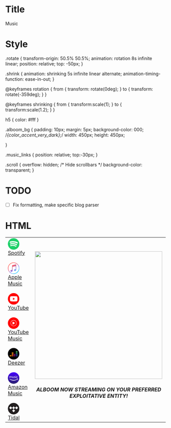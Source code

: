 
# Title
Music

# Style
.rotate {
transform-origin: 50.5% 50.5%;
animation: rotation 8s infinite linear;
position: relative;
top: -50px;
}

.shrink {
animation: shrinking 5s infinite linear alternate;
animation-timing-function: ease-in-out;
}

@keyframes rotation {
from {
transform: rotate(0deg);
}
to {
transform: rotate(-359deg);
}
}

@keyframes shrinking {
from {
transform:scale(1);
}
to {
transform:scale(1.2);
}
}

h5 { color: #fff }

.alboom_bg {
padding: 10px;
margin: 5px;
background-color: 000; /*{color_accent_very_dark};*/
width: 450px;
height: 450px;

}

.music_links {
position: relative;
top:-30px;
}

.scroll {
  overflow: hidden; /* Hide scrollbars */
  background-color: transparent;
}

# TODO
- [ ] Fix formatting, make specific blog parser

# HTML
<table class="container">
<tr class="table-row">
<td class="table-cell">
	
	
<div class="music_links">
   <a href="https://open.spotify.com/album/61iNqab7vq1ZEKf9eAYiKU" target="_blank" rel="noopener noreferrer" aria-label="Listen to Monk's Evil Lair by Monk's Evil Lair on Spotify" data-test-id="link" class="css-1spf6ft">
      <div class="css-u4eldh">
         <svg width="36" height="36" viewBox="0 0 45 45">
            <path style="fill:#1dd069" d="M45.71,23.22a22.5,22.5,0,1,0-6.59,15.91,22.5,22.5,0,0,0,6.59-15.91Z" transform="translate(-0.71 -0.73)"></path>
            <path style="fill:#fff" d="M38.46,16.7a25.43,25.43,0,0,0-2.34-1.21q-1.18-.53-2.44-1A37.88,37.88,0,0,0,27.5,13a46.8,46.8,0,0,0-6.33-.59q-1.3,0-2.6,0t-2.6.16c-.83.08-1.64.17-2.43.29s-1.61.27-2.41.46l-1,.24c-.32.09-.66.18-1,.28A2.44,2.44,0,0,0,8,14.74a2.53,2.53,0,0,0,1.37,3.86,2.46,2.46,0,0,0,.72.1,2.84,2.84,0,0,0,.71-.1l.23-.06c.56-.15,1.11-.3,1.67-.42.86-.19,1.73-.33,2.6-.43s1.77-.18,2.65-.22,1.55-.06,2.32-.05,1.54,0,2.32.08,1.49.11,2.23.2,1.46.19,2.19.32c1.06.19,2.1.41,3.12.69a27.65,27.65,0,0,1,3,1q.75.3,1.46.65c.47.23.94.48,1.42.75a2.58,2.58,0,0,0,1.27.34,2.51,2.51,0,0,0,2.19-1.27,2.57,2.57,0,0,0,.33-1.26v-.06s0-.07,0-.13a3,3,0,0,0-.05-.36,2.45,2.45,0,0,0-.45-1,2.73,2.73,0,0,0-.8-.69Z" transform="translate(-0.71 -0.73)"></path>
            <path style="fill:#fff" d="M29.87,21.55a33.53,33.53,0,0,0-5.77-1.3A34.39,34.39,0,0,0,18.19,20c-.94,0-1.86.11-2.77.22s-1.82.27-2.74.47l-1.11.27-1.08.31A2.08,2.08,0,0,0,9.43,22,2.22,2.22,0,0,0,9,23.23a2.15,2.15,0,0,0,.35,1.25,2.18,2.18,0,0,0,1,.83,2.15,2.15,0,0,0,.78.16,2.51,2.51,0,0,0,.75-.11,24.79,24.79,0,0,1,3.61-.78,28.69,28.69,0,0,1,3.87-.27c1,0,2,0,2.91.14s1.87.22,2.81.4a28.37,28.37,0,0,1,3.54.9A23.34,23.34,0,0,1,32,27.12c.35.18.69.37,1,.57l.38.21a2.25,2.25,0,0,0,1.64.24,2.15,2.15,0,0,0,1.33-1,2.23,2.23,0,0,0,.25-1.67,2.14,2.14,0,0,0-1-1.33h0L35.38,24a25.6,25.6,0,0,0-2.69-1.39,27.9,27.9,0,0,0-2.82-1.07Z" transform="translate(-0.71 -0.73)"></path>
            <path style="fill:#fff" d="M24.13,27.42a30.78,30.78,0,0,0-4.36-.34h0l-.91,0c-.69,0-1.39.07-2,.12-.88.07-1.76.19-2.64.33s-1.75.31-2.61.51l-.22.06h0l-.25.08a1.79,1.79,0,0,0-.92.82A1.88,1.88,0,0,0,10,30.27a1.79,1.79,0,0,0,1.78,1.47l.4,0,.35-.07q1.55-.34,3.12-.56c1-.14,2.09-.23,3.15-.28q1.22,0,2.44,0t2.42.25a21.3,21.3,0,0,1,3.8.93A19.6,19.6,0,0,1,31,33.66h0l.06,0,.36.2a1.84,1.84,0,0,0,1.85-3.14,3.57,3.57,0,0,0-.36-.24l0,0h0a22.77,22.77,0,0,0-2.16-1.14,23.32,23.32,0,0,0-2.27-.9,25.39,25.39,0,0,0-4.26-1Z" transform="translate(-0.71 -0.73)"></path>
         </svg>
         <div class="css-2b3un8">Spotify</div>
      </div>
   </a>
   </br><a href="https://geo.music.apple.com/mx/album/_/1551482411?mt=1&amp;app=music&amp;ls=1&amp;at=1000lHKX" target="_blank" rel="noopener noreferrer" aria-label="Listen to Monk's Evil Lair by Monk's Evil Lair on Apple Music" data-test-id="link" class="css-1spf6ft">
      <div class="css-u4eldh">
         <svg width="36" height="36" viewBox="0 0 40 40">
            <path d="M20 40C31.0457 40 40 31.0457 40 20C40 8.9543 31.0457 4.47165e-06 20 4.47165e-06C8.95431 4.47165e-06 -8.53819e-06 8.9543 -8.53819e-06 20C-8.53819e-06 31.0457 8.95431 40 20 40Z" fill="url(#paint0_linear_apple-music-icon-circle-apple-music-circle-icon)"></path>
            <g opacity="0.192" filter="url(#filter0_f-apple-music-circle-icon)">
               <path d="M61.9713 2.26772e-07C45.5355 0.000108324 29.7729 6.52924 18.1511 18.1511C6.52924 29.7729 0.000108324 45.5355 2.26772e-07 61.9713C0.000107682 78.407 6.52924 94.1696 18.1511 105.791C29.7729 117.413 45.5355 123.942 61.9713 123.943C78.407 123.942 94.1696 117.413 105.791 105.791C117.413 94.1696 123.942 78.407 123.943 61.9713C123.942 45.5355 117.413 29.7729 105.791 18.1511C94.1696 6.52924 78.407 0.000107682 61.9713 2.26772e-07V2.26772e-07ZM93.0307 12.2988C94.4959 12.2975 95.572 13.1197 95.9905 14.5618C96.1364 15.0642 96.1721 24.2661 96.1346 51.2079L96.0851 87.1831L95.7071 88.5248C94.4242 93.0876 91.2913 96.3176 86.8536 97.65C83.7175 98.5916 79.1347 98.9411 76.8839 98.4106C74.8804 97.9384 73.4284 97.1012 71.8394 95.5028C69.5281 93.1778 68.5033 90.8026 68.498 87.763C68.4956 86.0628 68.7969 84.7828 69.6024 83.0752C70.7413 80.6608 72.2152 79.2073 74.8689 77.8807C76.9938 76.8185 78.8933 76.2679 84.4429 75.1087C88.0903 74.3468 88.9785 74.02 89.6894 73.1752C90.6669 72.0135 90.6454 72.445 90.5953 54.0366C90.5519 38.0433 90.5342 37.1645 90.2433 36.7205C89.8119 36.0622 88.9128 35.7224 87.9626 35.8583C86.9533 36.0025 51.0662 43.2637 50.1709 43.5047C49.176 43.7726 48.4558 44.5638 48.2244 45.6425C48.088 46.279 48.034 53.3359 48.0331 70.7126C48.0319 97.4009 48.0536 96.7956 46.9866 99.6319C46.6821 100.441 46.1363 101.556 45.7736 102.11C44.857 103.509 43.0949 105.211 41.7248 106.022C38.4476 107.961 32.0395 108.958 28.6169 108.061C24.9907 107.111 22.297 104.643 21.0827 101.159C20.5008 99.4899 20.3639 96.7434 20.7721 94.9087C21.1993 92.9886 22.1877 91.1594 23.5217 89.8193C25.8713 87.4589 28.6485 86.3616 36.1264 84.8386C37.7406 84.5098 39.4056 84.1276 39.8268 83.9894C40.7154 83.6977 41.6791 82.7819 42.1134 81.8161C42.3989 81.1813 42.4203 79.6312 42.4996 52.9689L42.5835 24.7925L42.9756 23.9965C43.4386 23.0563 44.4146 22.171 45.3992 21.7984C46.0355 21.5577 83.3052 13.9608 89.628 12.7831C91.0577 12.5167 92.5889 12.2992 93.0307 12.2988H93.0307Z" transform="translate(3.75378 3.72998) scale(0.264583)" fill="black"></path>
            </g>
            <path d="M69.2409 0C50.8771 0 33.2654 7.29501 20.2802 20.2802C7.29501 33.2654 0 50.8771 0 69.2409C0 87.6048 7.29501 105.216 20.2802 118.202C33.2654 131.187 50.8771 138.482 69.2409 138.482C78.3338 138.482 87.3376 136.691 95.7383 133.211C104.139 129.732 111.772 124.631 118.202 118.202C124.631 111.772 129.732 104.139 133.211 95.7383C136.691 87.3376 138.482 78.3338 138.482 69.2409C138.482 60.1481 136.691 51.1443 133.211 42.7436C129.732 34.3429 124.631 26.7098 118.202 20.2802C111.772 13.8506 104.139 8.75034 95.7383 5.27065C87.3376 1.79097 78.3338 0 69.2409 0V0ZM100.3 19.5685C101.766 19.5672 102.842 20.3894 103.26 21.8315C103.406 22.3339 103.442 31.5358 103.404 58.4776L103.355 94.4528L102.977 95.7945C101.694 100.357 98.5609 103.587 94.1232 104.92C90.9872 105.861 86.4043 106.211 84.1535 105.68C82.1501 105.208 80.698 104.371 79.1091 102.772C76.7978 100.447 75.773 98.0723 75.7677 95.0327C75.7654 93.3325 76.0666 92.0525 76.872 90.3449C78.0109 87.9305 79.4849 86.4769 82.1386 85.1504C84.2635 84.0882 86.163 83.5375 91.7126 82.3783C95.36 81.6165 96.2482 81.2897 96.9591 80.4449C97.9366 79.2832 97.9151 79.7147 97.865 61.3063C97.8215 45.313 97.8039 44.4342 97.513 43.9902C97.0816 43.3319 96.1825 42.9921 95.2323 43.128C94.2229 43.2722 58.3358 50.5333 57.4406 50.7744C56.4456 51.0423 55.7254 51.8335 55.4941 52.9122C55.3576 53.5487 55.3037 60.6056 55.3028 77.9823C55.3016 104.671 55.3233 104.065 54.2563 106.902C53.9518 107.711 53.406 108.826 53.0433 109.38C52.1266 110.778 50.3646 112.481 48.9945 113.291C45.7172 115.23 39.3092 116.228 35.8866 115.331C32.2603 114.381 29.5667 111.912 28.3524 108.429C27.7705 106.76 27.6336 104.013 28.0417 102.178C28.4689 100.258 29.4574 98.4291 30.7913 97.089C33.1409 94.7285 35.9181 93.6313 43.3961 92.1083C45.0103 91.7795 46.6753 91.3973 47.0965 91.2591C47.985 90.9674 48.9488 90.0516 49.3831 89.0858C49.6685 88.451 49.6899 86.9009 49.7693 60.2386L49.8531 32.0622L50.2453 31.2661C50.7083 30.326 51.6843 29.4407 52.6689 29.0681C53.3051 28.8274 90.5748 21.2305 96.8976 20.0528C98.3274 19.7864 99.8585 19.5689 100.3 19.5685Z" transform="translate(1.67999 1.68018) scale(0.264583)" fill="white"></path>
            <defs>
               <filter id="filter0_f-apple-music-circle-icon" x="1.70421" y="1.68041" width="36.8923" height="36.8923" filterUnits="userSpaceOnUse" color-interpolation-filters="sRGB">
                  <feFlood flood-opacity="0" result="BackgroundImageFix"></feFlood>
                  <feBlend mode="normal" in="SourceGraphic" in2="BackgroundImageFix" result="shape"></feBlend>
                  <feGaussianBlur stdDeviation="1.02479" result="effect1_foregroundBlur"></feGaussianBlur>
               </filter>
               <linearGradient id="paint0_linear_apple-music-icon-circle-apple-music-circle-icon" x2="1" gradientUnits="userSpaceOnUse" gradientTransform="translate(24.8821 -7.03194) scale(37.2822) rotate(52.3873)">
                  <stop stop-color="#FF5E50"></stop>
                  <stop offset="0.249038" stop-color="#FE5C6C"></stop>
                  <stop offset="0.376518" stop-color="#E3658A"></stop>
                  <stop offset="0.496954" stop-color="#B87EB0"></stop>
                  <stop offset="0.626674" stop-color="#916CFF"></stop>
                  <stop offset="0.762798" stop-color="#70BCFB" stop-opacity="0.919192"></stop>
                  <stop offset="1" stop-color="#21C7FE"></stop>
               </linearGradient>
            </defs>
         </svg>
         <div class="css-2b3un8">Apple Music</div>
      </div>
   </a>
   </br><a href="https://www.youtube.com/playlist?list=OLAK5uy_ktuVyUkuKQ35FYBVzZ4iXZALGUHZdCKjE" target="_blank" rel="noopener noreferrer" aria-label="Listen to Monk's Evil Lair by Monk's Evil Lair on YouTube" data-test-id="link" class="css-1spf6ft">
      <div class="css-u4eldh">
         <svg width="36" height="36" viewBox="0 0 45 45">
            <defs>
               <style>.youtube-icon-circle-1{fill:red;}.youtube-icon-circle-2{fill:#fff;}</style>
            </defs>
            <circle class="youtube-icon-circle-1" cx="22.5" cy="22.5" r="22.5"></circle>
            <path id="lozenge-path-YouTubeCircleIcon-youtube-circle-icon" class="youtube-icon-circle-2" d="M37.12,16a3.71,3.71,0,0,0-2.61-2.61C32.2,12.73,23,12.73,23,12.73s-9.24,0-11.55.62A3.71,3.71,0,0,0,8.79,16a38.56,38.56,0,0,0-.62,7.11,38.56,38.56,0,0,0,.62,7.11,3.71,3.71,0,0,0,2.61,2.61c2.31.62,11.55.62,11.55.62s9.24,0,11.55-.62a3.71,3.71,0,0,0,2.61-2.61,38.56,38.56,0,0,0,.62-7.11A38.56,38.56,0,0,0,37.12,16Z" transform="translate(0 -0.58)"></path>
            <polygon id="play-polygon-YouTubeCircleIcon-youtube-circle-icon" class="youtube-icon-circle-1" points="20 26.93 27.68 22.5 20 18.07 20 26.93"></polygon>
         </svg>
         <div class="css-2b3un8">YouTube</div>
      </div>
   </a>
   </br><a href="https://music.youtube.com/playlist?list=OLAK5uy_ktuVyUkuKQ35FYBVzZ4iXZALGUHZdCKjE" target="_blank" rel="noopener noreferrer" aria-label="Listen to Monk's Evil Lair by Monk's Evil Lair on YouTube Music" data-test-id="link" class="css-1spf6ft">
      <div class="css-u4eldh">
         <svg width="36" height="36" viewBox="0 0 40 40">
            <rect width="40" height="40" fill="black" fill-opacity="0"></rect>
            <rect width="40" height="40" fill="black" fill-opacity="0"></rect>
            <path d="M20 40C31.0457 40 40 31.0457 40 20C40 8.9543 31.0457 0 20 0C8.9543 0 0 8.9543 0 20C0 31.0457 8.9543 40 20 40Z" fill="#FF0000"></path>
            <rect width="20.9091" height="20.9091" fill="black" fill-opacity="0" transform="translate(9.54541 9.54541)"></rect>
            <path d="M20 10.4636C25.259 10.4636 29.5363 14.7409 29.5363 20C29.5363 25.259 25.259 29.5363 20 29.5363C14.7409 29.5363 10.4636 25.259 10.4636 20C10.4636 14.7409 14.7409 10.4636 20 10.4636ZM20 9.54541C14.225 9.54541 9.54541 14.225 9.54541 20C9.54541 25.775 14.225 30.4545 20 30.4545C25.775 30.4545 30.4545 25.775 30.4545 20C30.4545 14.225 25.775 9.54541 20 9.54541Z" fill="white"></path>
            <path d="M16.3636 25.2275L25.2273 19.7729L16.3636 14.7729V25.2275Z" fill="white"></path>
         </svg>
         <div class="css-2b3un8">YouTube Music</div>
      </div>
   </a>
   </br><a href="https://www.deezer.com/album/204041532" target="_blank" rel="noopener noreferrer" aria-label="Listen to Monk's Evil Lair by Monk's Evil Lair on Deezer" data-test-id="link" class="css-1spf6ft">
      <div class="css-u4eldh">
         <svg width="36" height="36" viewBox="0 0 80 80">
            <circle cx="40" cy="40" r="40" fill="#000000"></circle>
            <path d="M67.3882 22H55.6279V28.8807H67.3882V22Z" fill="#40AB5D"></path>
            <path d="M67.3882 31.54H55.6279V38.4207H67.3882V31.54Z" fill="url(#paint0_linear-deezer-circle-icon)"></path>
            <path d="M67.3882 41.0791H55.6279V47.9598H67.3882V41.0791Z" fill="url(#paint1_linear-deezer-circle-icon)"></path>
            <path d="M24.7602 50.6191H13V57.4998H24.7602V50.6191Z" fill="url(#paint2_linear-deezer-circle-icon)"></path>
            <path d="M38.9604 50.6191H27.2002V57.4998H38.9604V50.6191Z" fill="url(#paint3_linear-deezer-circle-icon)"></path>
            <path d="M53.188 50.6191H41.4277V57.4998H53.188V50.6191Z" fill="url(#paint4_linear-deezer-circle-icon)"></path>
            <path d="M67.3882 50.6191H55.6279V57.4998H67.3882V50.6191Z" fill="url(#paint5_linear-deezer-circle-icon)"></path>
            <path d="M53.188 41.0791H41.4277V47.9598H53.188V41.0791Z" fill="url(#paint6_linear-deezer-circle-icon)"></path>
            <path d="M38.9604 41.0791H27.2002V47.9598H38.9604V41.0791Z" fill="url(#paint7_linear-deezer-circle-icon)"></path>
            <path d="M38.9604 31.54H27.2002V38.4207H38.9604V31.54Z" fill="url(#paint8_linear-deezer-circle-icon)"></path>
            <defs>
               <linearGradient id="paint0_linear-deezer-circle-icon" x1="61.5656" y1="38.4802" x2="61.4551" y2="31.439" gradientUnits="userSpaceOnUse">
                  <stop stop-color="#358C7B"></stop>
                  <stop offset="0.5256" stop-color="#33A65E"></stop>
               </linearGradient>
               <linearGradient id="paint1_linear-deezer-circle-icon" x1="55.455" y1="47.6065" x2="67.5664" y2="41.4354" gradientUnits="userSpaceOnUse">
                  <stop stop-color="#222B90"></stop>
                  <stop offset="1" stop-color="#367B99"></stop>
               </linearGradient>
               <linearGradient id="paint2_linear-deezer-circle-icon" x1="13.0022" y1="54.0622" x2="24.7525" y2="54.0622" gradientUnits="userSpaceOnUse">
                  <stop stop-color="#FF9900"></stop>
                  <stop offset="1" stop-color="#FF8000"></stop>
               </linearGradient>
               <linearGradient id="paint3_linear-deezer-circle-icon" x1="27.2133" y1="54.0622" x2="38.9637" y2="54.0622" gradientUnits="userSpaceOnUse">
                  <stop stop-color="#FF8000"></stop>
                  <stop offset="1" stop-color="#CC1953"></stop>
               </linearGradient>
               <linearGradient id="paint4_linear-deezer-circle-icon" x1="41.4244" y1="54.0622" x2="53.1748" y2="54.0622" gradientUnits="userSpaceOnUse">
                  <stop stop-color="#CC1953"></stop>
                  <stop offset="1" stop-color="#241284"></stop>
               </linearGradient>
               <linearGradient id="paint5_linear-deezer-circle-icon" x1="55.6216" y1="54.0622" x2="67.372" y2="54.0622" gradientUnits="userSpaceOnUse">
                  <stop stop-color="#222B90"></stop>
                  <stop offset="1" stop-color="#3559A6"></stop>
               </linearGradient>
               <linearGradient id="paint6_linear-deezer-circle-icon" x1="40.9606" y1="46.3746" x2="53.6386" y2="42.6673" gradientUnits="userSpaceOnUse">
                  <stop stop-color="#CC1953"></stop>
                  <stop offset="1" stop-color="#241284"></stop>
               </linearGradient>
               <linearGradient id="paint7_linear-deezer-circle-icon" x1="26.7951" y1="42.2303" x2="39.3819" y2="46.8116" gradientUnits="userSpaceOnUse">
                  <stop offset="0.00266984" stop-color="#FFCC00"></stop>
                  <stop offset="0.9999" stop-color="#CE1938"></stop>
               </linearGradient>
               <linearGradient id="paint8_linear-deezer-circle-icon" x1="28.2009" y1="30.4707" x2="37.976" y2="39.4908" gradientUnits="userSpaceOnUse">
                  <stop offset="0.00266984" stop-color="#FFD100"></stop>
                  <stop offset="1" stop-color="#FD5A22"></stop>
               </linearGradient>
            </defs>
         </svg>
         <div class="css-2b3un8">Deezer</div>
      </div>
   </a>
   </br><a href="https://music.amazon.com/albums/B08VGVDP4L?do=play" target="_blank" rel="noopener noreferrer" aria-label="Listen to Monk's Evil Lair by Monk's Evil Lair on Amazon Music" data-test-id="link" class="css-1spf6ft">
      <div class="css-u4eldh">
         <svg width="36" height="36" viewBox="0 0 80 80">
            <path d="M80 40.0593C80.014 30.8026 76.8168 21.8275 70.9535 14.6642C65.0902 7.50095 56.9238 2.59302 47.8465 0.777183C38.7693 -1.03866 29.3432 0.350008 21.1753 4.70643C13.0074 9.06285 6.60339 16.1173 3.05511 24.6671C-0.493172 33.2169 -0.966062 42.7327 1.71706 51.5921C4.40019 60.4515 10.0732 68.1061 17.7689 73.2508C25.4647 78.3955 34.7066 80.7119 43.9192 79.8049C53.1318 78.8979 61.7446 74.8238 68.2892 68.2771C75.7728 60.7911 79.9839 50.6442 80 40.0593Z" fill="url(#paint0_linear-amazon-circle-icon)"></path>
            <path fill-rule="evenodd" clip-rule="evenodd" d="M55.4853 23.0322C55.4269 23.0473 55.3791 23.0831 55.3791 23.1117C55.3791 23.1402 55.3296 23.1794 55.2691 23.1984C54.8033 23.3457 54.3703 24.4278 54.6422 24.7648C54.6727 24.8025 54.7165 24.9217 54.7397 25.0297C54.7628 25.1377 54.8033 25.2261 54.8294 25.2261C54.8555 25.2261 54.9828 25.3099 55.1122 25.4123C55.5604 25.7668 57.0783 25.5629 57.0783 25.1481C57.0783 25.1218 57.1358 25.0229 57.206 24.9283C57.3961 24.6722 57.3596 23.7053 57.1542 23.5623C57.0791 23.5099 57.0167 23.4346 57.0155 23.3949C57.0084 23.1593 55.9559 22.9097 55.4853 23.0322ZM16.57 27.5836C16.4364 27.6091 16.1497 27.6629 15.9327 27.7031C15.5427 27.7751 14.582 28.0688 14.3723 28.1798C14.3127 28.2113 14.0868 28.3249 13.8703 28.432C13.654 28.5391 13.4082 28.6766 13.3241 28.7373C12.8003 29.1163 12.6836 29.079 12.6165 28.5112C12.5602 28.034 12.498 28.0053 11.5186 28.0053H10.7119L10.5917 28.2017C10.474 28.3938 10.4714 28.5222 10.4711 34.0812L10.4709 39.7643L10.6412 39.9267C10.8994 40.1731 12.4678 40.1797 12.7321 39.9356L12.8984 39.7822V35.1666V30.5511L13.0688 30.4304C13.1626 30.3639 13.3537 30.2639 13.4936 30.2082C13.6335 30.1525 13.748 30.0848 13.748 30.0578C13.748 30.0309 13.8368 29.9896 13.9453 29.9664C14.0537 29.9431 14.2381 29.8765 14.3549 29.8185C14.4717 29.7605 14.7038 29.6937 14.8707 29.6703C15.0376 29.6469 15.2911 29.5891 15.4342 29.5416C16.4029 29.2205 17.9938 29.7664 17.9964 30.4209C17.9967 30.4713 18.0445 30.5943 18.1026 30.694C18.1998 30.8606 18.2109 31.2359 18.2388 35.3281C18.263 38.8661 18.2854 39.7971 18.3479 39.8595C18.5019 40.013 20.3002 39.9979 20.4842 39.8417L20.636 39.713L20.6522 35.1437L20.6686 30.5743L20.8203 30.4343C20.9039 30.3571 21.0603 30.2642 21.1682 30.2275C21.2761 30.191 21.4293 30.1111 21.5089 30.0499C21.5886 29.9887 21.6981 29.9387 21.7526 29.9387C21.8069 29.9387 21.9491 29.8866 22.0682 29.823C22.1874 29.7594 22.4191 29.6881 22.5831 29.6646C22.7473 29.641 22.977 29.582 23.0938 29.5332C23.2277 29.4774 23.5416 29.441 23.9434 29.435C25.0646 29.4178 25.5592 29.7606 25.8905 30.7846L26.0371 31.2377L26.0674 35.5376C26.0841 37.9025 26.1205 39.8601 26.1481 39.8878C26.2803 40.0196 28.0992 39.9822 28.2239 39.845C28.3441 39.7128 28.386 31.3817 28.2726 30.1852C28.108 28.4489 25.9171 27.1368 24.0189 27.6378C23.8939 27.6709 23.6051 27.7271 23.3769 27.7629C23.1487 27.7987 22.9029 27.8645 22.8307 27.9093C22.7585 27.954 22.6103 28.0068 22.5015 28.0268C22.2539 28.0721 21.2128 28.5746 20.8484 28.8246C20.3186 29.1882 20.3146 29.1889 20.0833 28.9658C19.9701 28.8565 19.8774 28.7426 19.8774 28.7125C19.8774 28.6307 19.2581 28.0727 19.1188 28.029C19.052 28.0082 18.9554 27.9546 18.9041 27.9099C18.8195 27.8361 18.4361 27.7235 17.7837 27.5804C17.4951 27.5171 16.9087 27.5186 16.57 27.5836ZM47.7756 27.6688C47.6159 27.7147 47.3155 27.7718 47.1081 27.7955C46.9008 27.8192 46.6356 27.8875 46.5188 27.947C46.402 28.0065 46.1426 28.1322 45.9423 28.2263C45.568 28.4021 44.8278 29.0432 44.6697 29.3288C44.2628 30.0632 44.0819 30.8893 44.2056 31.4492C44.425 32.4428 44.778 33.039 45.4419 33.5364C45.617 33.6675 45.7963 33.8089 45.8405 33.8505C45.8845 33.8922 45.9559 33.9264 45.9992 33.9264C46.0423 33.9264 46.1474 33.9811 46.2327 34.0478C46.3178 34.1144 46.4786 34.1862 46.5898 34.207C46.7009 34.228 46.8329 34.2795 46.8829 34.3218C46.933 34.364 47.0944 34.4304 47.2416 34.4694C47.3888 34.5085 47.5663 34.5763 47.6361 34.6201C47.7058 34.6641 47.8585 34.7198 47.9753 34.7441C48.0921 34.7685 48.2828 34.8392 48.3992 34.9011C48.5156 34.9632 48.6603 35.0139 48.721 35.0139C48.7817 35.0139 48.9322 35.066 49.0557 35.1298C49.179 35.1935 49.3483 35.2769 49.4318 35.3151C50.3708 35.745 50.693 36.3378 50.4584 37.2041C50.3289 37.6829 49.8138 38.2765 49.528 38.2765C49.4565 38.2765 49.3306 38.3241 49.2481 38.3823C49.1161 38.4752 48.9369 38.488 47.7629 38.488C46.6625 38.488 46.3674 38.4694 46.0846 38.3823C45.896 38.3241 45.6713 38.2765 45.5855 38.2765C45.4994 38.2765 45.2479 38.2086 45.0262 38.1255C44.5826 37.9593 44.2396 37.9352 44.0762 38.0586C43.8022 38.2655 44.0354 39.6057 44.3453 39.6057C44.3839 39.6057 44.4587 39.642 44.5115 39.6861C45.1054 40.1847 48.4085 40.5725 49.298 40.248C49.4413 40.1957 49.7005 40.1343 49.8739 40.1113C50.0473 40.0885 50.2714 40.0198 50.3718 39.9587C50.4723 39.8977 50.5954 39.8473 50.6455 39.8465C50.7409 39.8452 51.2138 39.5545 51.3789 39.3961C51.4317 39.3452 51.4963 39.3037 51.5224 39.3037C51.6101 39.3037 52.0425 38.82 52.2401 38.5013C53.0391 37.211 52.9024 35.5968 51.9069 34.5676C51.61 34.2606 51.5164 34.1942 51.0855 33.9853C50.9436 33.9166 50.8276 33.8344 50.8276 33.8027C50.8276 33.7711 50.7771 33.7451 50.7153 33.7451C50.6534 33.7451 50.4745 33.6771 50.3175 33.5941C50.1606 33.511 49.9858 33.4421 49.9293 33.4411C49.8725 33.4402 49.6897 33.3723 49.5228 33.2906C49.3559 33.2089 49.1851 33.1418 49.1434 33.1415C49.1015 33.1412 48.9653 33.0866 48.8407 33.0201C48.7163 32.9536 48.5729 32.8991 48.5224 32.8988C48.4719 32.8986 48.3485 32.8444 48.2484 32.7784C48.1483 32.7124 48.0181 32.6582 47.9589 32.658C47.6579 32.6568 46.627 31.9401 46.546 31.6756C46.5232 31.6009 46.46 31.4894 46.4055 31.4277C46.0019 30.9711 46.4824 29.9399 47.2838 29.5422L47.6415 29.3647L48.9159 29.3658C49.9804 29.3667 50.2206 29.3832 50.3736 29.4659C50.4745 29.5203 50.7067 29.5927 50.8895 29.6264C51.0724 29.6602 51.304 29.7306 51.4041 29.7827C51.8899 30.0357 51.9882 29.9155 51.9676 29.0945C51.9521 28.4834 51.9374 28.4038 51.8289 28.3441C51.7621 28.3073 51.6933 28.2585 51.676 28.2357C51.6239 28.1672 51.3153 28.0657 51.1592 28.0657C51.079 28.0657 50.9101 28.0142 50.7839 27.9511C50.6364 27.8775 50.3576 27.823 50.0028 27.7987C49.6994 27.7778 49.358 27.734 49.2443 27.7013C48.8783 27.5961 48.0891 27.5788 47.7756 27.6688ZM64.3607 27.8165C64.0476 27.8419 63.7852 27.8973 63.6931 27.9576C63.6097 28.0121 63.4377 28.0757 63.3108 28.0988C63.1841 28.1218 63.0473 28.1736 63.0068 28.2139C62.9664 28.2541 62.8538 28.307 62.7567 28.3311C62.6595 28.3554 62.5128 28.428 62.4306 28.4924C62.3483 28.5568 62.2474 28.6095 62.2063 28.6095C62.1094 28.6095 60.9016 29.7685 60.9016 29.8617C60.9016 29.9007 60.8665 29.9544 60.8236 29.981C60.7524 30.0251 60.591 30.3333 60.241 31.0933C60.1703 31.2465 60.1126 31.429 60.1126 31.4989C60.1126 31.5688 60.0541 31.7697 59.9823 31.9454C59.7321 32.5592 59.7576 35.8198 60.0167 36.3129C60.0691 36.4126 60.112 36.557 60.1123 36.6339C60.1126 36.7623 60.3441 37.3373 60.4816 37.5515C60.5136 37.6014 60.5836 37.7373 60.6368 37.8536C60.7752 38.1557 61.4955 39.0016 61.6143 39.0016C61.6459 39.0016 61.751 39.0695 61.848 39.1526C61.9449 39.2355 62.0541 39.3035 62.0907 39.3037C62.1273 39.3037 62.2053 39.3565 62.2638 39.421C62.3225 39.4857 62.4478 39.5553 62.5422 39.576C62.6366 39.5967 62.7446 39.6505 62.7821 39.6955C62.8197 39.7406 62.9651 39.7967 63.1049 39.8199C63.2448 39.8432 63.4959 39.916 63.6628 39.982C63.997 40.1139 66.6935 40.1527 67.1523 40.0322C68.3569 39.7159 68.5481 39.54 68.5481 38.7492C68.5481 38.0229 68.3006 37.8717 67.5771 38.1557C67.4078 38.2222 67.1268 38.2771 66.9528 38.2777C66.7788 38.2783 66.4726 38.3021 66.2723 38.3303C65.7833 38.399 64.3836 38.2756 64.1786 38.1454C64.0952 38.0926 63.9526 38.0321 63.8615 38.0111C63.4254 37.9104 62.5615 37.0538 62.4538 36.615C62.4293 36.5153 62.3668 36.3869 62.3151 36.3297C62.2605 36.2694 62.2016 36.0407 62.1752 35.7859C62.15 35.5441 62.0989 35.2696 62.0617 35.1761C61.9634 34.9295 61.9781 33.5557 62.0849 32.9997C62.135 32.7391 62.176 32.4216 62.176 32.2939C62.176 32.0723 62.4439 31.3081 62.5815 31.1374C62.6173 31.0929 62.6636 31.001 62.6844 30.9334C62.7718 30.6485 63.5769 29.9498 63.9359 29.847C64.0193 29.8232 64.1286 29.7686 64.1786 29.7257C64.4542 29.4901 67.4977 29.4918 67.8594 29.7277C68.2691 29.9949 68.5481 29.7505 68.5481 29.1246C68.5481 28.4187 68.2827 28.0657 67.7523 28.0657C67.6584 28.0657 67.4484 28.0135 67.2858 27.9497C66.9479 27.8171 65.2878 27.7414 64.3607 27.8165ZM31.7013 27.9849C31.4628 28.0254 31.4723 27.8233 31.4664 32.9494C31.4611 37.4162 31.4746 37.9722 31.5923 38.1255C31.6178 38.1587 31.6694 38.3002 31.7069 38.44C31.7445 38.5797 31.8119 38.7304 31.8566 38.7751C31.9014 38.8197 31.9561 38.9132 31.9784 38.983C32.0123 39.0893 32.3646 39.4432 32.6939 39.7018C33.6716 40.4697 36.631 40.4681 37.7337 39.6992C37.8074 39.6477 37.9109 39.6057 37.9637 39.6057C38.0166 39.6057 38.1524 39.5378 38.2654 39.4547C38.3785 39.3716 38.5103 39.3037 38.5584 39.3037C38.6063 39.3037 38.6905 39.2561 38.7453 39.1979C38.8002 39.1398 38.9882 39.0171 39.1633 38.9254L39.4816 38.7585L39.5411 38.9143C39.5738 38.9997 39.6005 39.162 39.6005 39.2745C39.6005 39.5985 39.7149 39.7801 39.966 39.855C40.2742 39.9468 41.4943 39.9021 41.625 39.7941C41.7407 39.6985 41.7799 28.3071 41.6653 28.1262C41.5801 27.9917 39.6257 27.9579 39.4488 28.0878C39.3297 28.1751 39.3268 28.2647 39.2971 32.7793L39.2668 37.3817L38.6902 37.6698C37.8526 38.0882 37.5789 38.2034 37.3161 38.2477C37.1875 38.2694 36.971 38.3274 36.8352 38.3765C36.2286 38.5958 34.9302 38.4051 34.4478 38.0256C33.7714 37.4938 33.7558 37.3727 33.7165 32.3434C33.6904 29.0054 33.6672 28.1159 33.6049 28.0537C33.526 27.9751 32.0695 27.9225 31.7013 27.9849ZM55.0462 28.0861C54.8673 28.2189 54.8098 39.5947 54.987 39.7897C55.1095 39.9245 56.7269 39.9699 56.9609 39.8453C57.1303 39.755 57.1472 28.2583 56.978 28.1185C56.8251 27.9919 55.2098 27.9648 55.0462 28.0861ZM64.8158 44.5029C64.5488 44.5278 64.0846 44.5917 63.7842 44.6445C63.4838 44.6976 63.1329 44.7411 63.0043 44.7411C62.876 44.7412 62.6848 44.7806 62.5795 44.8287C62.4744 44.8767 62.2267 44.9447 62.029 44.9796C61.8313 45.0146 61.6069 45.0841 61.5304 45.1339C61.454 45.1839 61.3317 45.2247 61.2587 45.2247C61.044 45.2247 59.4669 45.9938 59.214 46.2219C58.3788 46.9749 58.7857 47.2817 60.1733 46.9451C61.4732 46.6299 65.7982 46.6514 66.4067 46.9761C66.5321 47.043 66.66 47.0977 66.6908 47.0977C66.7475 47.0977 67.0893 47.4525 67.0942 47.5164C67.0957 47.5353 67.1215 47.6732 67.1515 47.8227C67.229 48.2091 67.1104 49.5228 66.9648 49.8906C66.901 50.0517 66.8489 50.272 66.8489 50.38C66.8489 50.4881 66.7936 50.6842 66.726 50.8157C66.6584 50.9474 66.5861 51.1639 66.565 51.2968C66.544 51.4297 66.4765 51.6332 66.4148 51.749C66.3532 51.8649 66.3018 52.0144 66.3007 52.0813C66.2998 52.1483 66.2317 52.339 66.1496 52.5052C66.0675 52.6713 65.9998 52.8617 65.9994 52.9281C65.9989 52.9946 65.9442 53.1305 65.8779 53.2302C65.8116 53.3299 65.7569 53.4658 65.7566 53.5323C65.7563 53.5988 65.7016 53.7421 65.635 53.851C65.5682 53.9598 65.5137 54.0836 65.5137 54.1261C65.5137 54.1687 65.4438 54.3431 65.3584 54.5138C65.2472 54.736 65.2083 54.8982 65.2218 55.0846L65.2407 55.3449L65.5137 55.3625C65.7026 55.3748 65.8325 55.3468 65.9352 55.2719C66.1579 55.1094 67.045 54.2218 67.1832 54.0232C67.2497 53.9276 67.3594 53.7781 67.427 53.6909C67.4947 53.6036 67.62 53.4236 67.7056 53.2906C68.1154 52.6535 68.2052 52.5017 68.3478 52.2031C68.3954 52.1034 68.4602 51.9811 68.4916 51.9312C68.5232 51.8814 68.5786 51.7726 68.6147 51.6895C68.6508 51.6065 68.7461 51.4121 68.8266 51.2577C68.907 51.1033 68.9729 50.9332 68.9729 50.8799C68.9729 50.8264 69.0275 50.6813 69.0943 50.5573C69.161 50.4334 69.2156 50.2768 69.2156 50.2093C69.2156 50.1418 69.2661 49.9919 69.3279 49.8761C69.3898 49.7602 69.4596 49.5185 69.4831 49.3388C69.5065 49.1592 69.5655 48.9358 69.6139 48.8426C69.6623 48.7492 69.7301 48.3932 69.7644 48.0514C69.7987 47.7096 69.8589 47.3348 69.898 47.2185C70.1827 46.3751 69.8377 45.1379 69.2803 45.0024C69.1947 44.9815 69.0295 44.9143 68.9131 44.853C68.7967 44.7915 68.6056 44.7414 68.4883 44.7414C68.2683 44.7414 67.3603 44.5832 67.2733 44.5297C67.1867 44.4764 65.3171 44.4559 64.8158 44.5029ZM10.1402 45.7289C9.82251 46.1437 10.0009 46.4423 11.1306 47.3862C11.3186 47.5431 11.4859 47.6854 11.5026 47.7023C11.6581 47.8593 13.1773 49.0311 13.2252 49.0311C13.2387 49.0311 13.3413 49.1164 13.4534 49.2207C13.5654 49.325 13.7253 49.4536 13.8087 49.5064C13.8922 49.5593 14.1941 49.7662 14.4795 49.9662C14.765 50.1664 15.0411 50.3573 15.0931 50.3905C15.4154 50.5961 15.9731 50.9686 16.0276 51.0145C16.0631 51.0444 16.1928 51.1165 16.3158 51.1746C16.4389 51.2328 16.5396 51.3045 16.5396 51.334C16.5396 51.3634 16.5769 51.3874 16.6225 51.3874C16.668 51.3874 16.7822 51.4477 16.8763 51.5214C17.0643 51.6685 17.3062 51.8107 17.632 51.965C17.7488 52.0203 17.858 52.0866 17.8747 52.1125C17.8914 52.1383 18.0006 52.2026 18.1175 52.2555C18.2343 52.3084 18.3845 52.3854 18.4512 52.4266C18.9185 52.7151 19.0349 52.7771 19.11 52.7771C19.1567 52.7771 19.2277 52.8165 19.2679 52.8647C19.3081 52.9127 19.4404 52.9848 19.562 53.0248C19.6835 53.0647 19.8191 53.1334 19.8633 53.1773C19.9074 53.2213 20.0515 53.2862 20.1835 53.3216C20.3155 53.3569 20.4236 53.411 20.4236 53.4417C20.4236 53.4723 20.5296 53.5258 20.6592 53.5606C20.7889 53.5954 20.9273 53.6627 20.9669 53.7101C21.0065 53.7575 21.1257 53.8152 21.2319 53.838C21.338 53.861 21.4974 53.9306 21.586 53.993C21.6746 54.0552 21.7811 54.1063 21.8227 54.1063C21.896 54.1063 22.3444 54.3029 22.8023 54.5359C22.9258 54.5987 23.0634 54.6501 23.1082 54.6501C23.1529 54.6501 23.2934 54.7029 23.4206 54.7674C23.5477 54.8319 23.7284 54.9014 23.822 54.9219C23.9156 54.9425 24.0963 55.012 24.2235 55.0765C24.3506 55.141 24.5044 55.1938 24.5656 55.1938C24.6266 55.1938 24.7778 55.2449 24.9016 55.3073C25.0254 55.3696 25.2219 55.4412 25.3383 55.4663C25.4546 55.4912 25.6048 55.5464 25.672 55.5887C25.7393 55.631 25.9171 55.6853 26.0671 55.7094C26.2172 55.7335 26.4352 55.8041 26.5517 55.8663C26.6682 55.9284 26.8469 55.9793 26.9487 55.9793C27.0507 55.9793 27.237 56.0315 27.3629 56.0954C27.4887 56.1593 27.7061 56.229 27.846 56.2502C27.986 56.2715 28.237 56.3392 28.4039 56.4008C28.5707 56.4625 28.8358 56.528 28.993 56.5466C29.1501 56.5652 29.4428 56.6356 29.6434 56.7028C29.8441 56.7702 30.1041 56.8251 30.2213 56.8251C30.3385 56.8251 30.5373 56.8643 30.6632 56.912C30.789 56.9596 31.13 57.0284 31.421 57.065C31.712 57.1014 32.0534 57.167 32.1796 57.2108C32.3059 57.2546 32.6413 57.3079 32.925 57.3292C33.2087 57.3506 33.6457 57.4112 33.896 57.4638C34.1463 57.5165 34.7198 57.5829 35.1704 57.6118C35.621 57.6405 36.413 57.7086 36.9303 57.7631C37.9946 57.8752 42.5184 57.856 43.09 57.737C43.2569 57.7021 43.7951 57.6458 44.2857 57.6118C44.7765 57.5777 45.3636 57.511 45.5905 57.4639C45.8174 57.4166 46.2078 57.3598 46.4581 57.3373C46.7085 57.315 47.0635 57.2603 47.2471 57.2159C47.4306 57.1715 47.813 57.104 48.0967 57.0661C48.3804 57.0281 48.7081 56.962 48.8249 56.9189C48.9417 56.8759 49.1939 56.8217 49.3852 56.7984C49.5767 56.7753 49.8831 56.7038 50.0664 56.6396C50.2498 56.5755 50.4892 56.5218 50.5985 56.5203C50.7079 56.519 50.9065 56.4762 51.04 56.4256C51.1735 56.3749 51.4651 56.2962 51.6878 56.2509C51.9107 56.2054 52.1701 56.1294 52.2643 56.0818C52.3587 56.0343 52.5441 55.9758 52.6764 55.9519C52.8088 55.9281 52.9935 55.8692 53.0869 55.8211C53.1802 55.7729 53.3723 55.7086 53.5137 55.6781C53.8442 55.6066 54.516 55.3867 54.7115 55.286C54.795 55.2429 54.9588 55.1873 55.0756 55.1624C55.1925 55.1376 55.4041 55.0665 55.546 55.0044C55.6878 54.9425 55.9199 54.841 56.0618 54.7791C56.2037 54.717 56.4153 54.646 56.5321 54.6212C56.6489 54.5964 56.7855 54.541 56.8356 54.498C56.8856 54.4549 57.0414 54.3892 57.1819 54.3519C57.3224 54.3147 57.4524 54.2599 57.4709 54.2301C57.4894 54.2004 57.6407 54.1309 57.8073 54.0758C57.9737 54.0208 58.11 53.954 58.11 53.9273C58.11 53.9007 58.2291 53.8491 58.3746 53.8126C58.5201 53.7761 58.6722 53.7066 58.7126 53.6583C58.7529 53.6099 58.864 53.5532 58.9596 53.5323C59.0552 53.5115 59.1656 53.4554 59.2052 53.408C59.2448 53.3606 59.3832 53.2933 59.5129 53.2585C59.6425 53.2237 59.7485 53.1713 59.7485 53.142C59.7485 53.1125 59.8509 53.0558 59.9761 53.0157C60.1012 52.9758 60.2457 52.9067 60.297 52.8624C60.3482 52.818 60.4848 52.7392 60.6004 52.687C60.716 52.6351 60.9198 52.5244 61.0533 52.441C61.1868 52.3578 61.3801 52.2513 61.4829 52.2044C61.5856 52.1578 61.705 52.0771 61.7483 52.0253C61.7914 51.9735 61.8575 51.9312 61.8951 51.9311C61.9328 51.9311 62.1233 51.8206 62.3187 51.6856C62.514 51.5506 62.7325 51.4142 62.8042 51.3823C62.8758 51.3504 63.0438 51.2426 63.1773 51.1424C63.3108 51.0423 63.5187 50.8953 63.6393 50.8159C64.7438 50.088 64.936 49.3477 64.1239 48.9507C63.821 48.8029 63.1794 48.9032 62.7828 49.1607C62.6994 49.2149 62.5287 49.2772 62.4035 49.2989C62.2784 49.3208 62.176 49.3611 62.176 49.3885C62.176 49.416 62.0463 49.4732 61.8877 49.5158C61.7292 49.5584 61.5312 49.6292 61.4477 49.6734C61.261 49.772 60.6423 49.9877 60.3554 50.0541C60.2386 50.0813 60.0201 50.1606 59.8699 50.2306C59.7197 50.3005 59.5422 50.3591 59.4754 50.3609C59.4087 50.3627 59.3026 50.4029 59.2398 50.4502C59.177 50.4976 58.9722 50.5676 58.7847 50.6059C58.5971 50.6441 58.4146 50.699 58.379 50.7277C58.3433 50.7564 58.1658 50.8104 57.9845 50.8479C57.8032 50.8855 57.5935 50.9547 57.5187 51.0018C57.4439 51.0489 57.2528 51.1045 57.0939 51.1252C56.9351 51.1459 56.7096 51.2097 56.5928 51.2666C56.476 51.3237 56.2382 51.3864 56.0645 51.4059C55.8908 51.4255 55.6842 51.4835 55.6054 51.535C55.5267 51.5864 55.3275 51.6447 55.1627 51.6646C54.998 51.6845 54.713 51.7501 54.5295 51.8104C54.3459 51.8706 54.0591 51.9395 53.8922 51.9637C53.7254 51.9877 53.5205 52.0412 53.4371 52.0824C53.3537 52.1236 53.1215 52.1765 52.9213 52.1998C52.721 52.2229 52.3836 52.2943 52.1715 52.3585C51.9594 52.4226 51.6726 52.4756 51.5343 52.4763C51.3959 52.4772 51.0903 52.5287 50.8552 52.5911C50.6199 52.6534 50.2375 52.7231 50.0056 52.7461C49.7734 52.7689 49.4469 52.8248 49.2801 52.8701C49.1132 52.9154 48.6263 52.9825 48.198 53.019C47.7699 53.0558 47.3504 53.1119 47.266 53.1438C47.1817 53.1758 46.8219 53.2172 46.4668 53.2358C46.1116 53.2544 45.343 53.3239 44.7589 53.39C43.2968 53.5556 37.8024 53.5711 36.5055 53.4133C36.0549 53.3585 35.2903 53.2887 34.8063 53.2583C34.3223 53.2278 33.7352 53.1631 33.5015 53.1145C33.2679 53.0657 32.7569 52.9968 32.3659 52.9613C31.975 52.9257 31.5926 52.873 31.5163 52.8443C31.44 52.8154 31.078 52.758 30.7119 52.7167C30.3457 52.6754 29.9395 52.6041 29.8091 52.5582C29.6787 52.5124 29.4842 52.475 29.377 52.475C29.2697 52.475 28.9658 52.4183 28.7018 52.3492C28.4378 52.28 28.0716 52.2013 27.888 52.1744C27.5184 52.1202 26.6122 51.9095 26.1888 51.7791C26.0386 51.7329 25.7549 51.6669 25.5584 51.6324C25.3619 51.598 25.1699 51.5439 25.1315 51.5122C25.0932 51.4806 24.8945 51.4279 24.6898 51.395C24.4852 51.3622 24.24 51.2953 24.1449 51.2464C24.0499 51.1974 23.836 51.1373 23.6695 51.1128C23.5031 51.0882 23.2717 51.0177 23.1554 50.9559C23.039 50.8941 22.8751 50.8431 22.7912 50.8423C22.7073 50.8415 22.5223 50.7884 22.3798 50.724C22.2375 50.6598 22.019 50.5893 21.8943 50.5675C21.7697 50.5458 21.6126 50.4938 21.5454 50.4522C21.4781 50.4103 21.3279 50.3567 21.2116 50.3328C21.0952 50.3088 20.8908 50.2425 20.7573 50.1853C20.6238 50.1279 20.3917 50.0381 20.2415 49.9857C19.6627 49.7838 19.536 49.7359 19.3009 49.6311C19.1673 49.5715 18.983 49.5043 18.8911 49.4818C18.7993 49.4593 18.6227 49.3894 18.4989 49.3265C18.3751 49.2637 18.235 49.2124 18.1877 49.2124C18.1402 49.2124 18.0163 49.1608 17.9122 49.098C17.8081 49.0352 17.6361 48.9654 17.53 48.943C17.4238 48.9208 17.3067 48.8663 17.2698 48.8221C17.233 48.7778 17.1023 48.7228 16.9794 48.6999C16.8567 48.677 16.6869 48.6095 16.6024 48.55C16.5178 48.4907 16.3617 48.4233 16.2556 48.4003C16.1494 48.3775 16.03 48.3197 15.9902 48.2719C15.9505 48.2242 15.8875 48.1852 15.8504 48.1852C15.8132 48.1852 15.6459 48.1206 15.4785 48.0416C15.3112 47.9624 15.1059 47.8676 15.0224 47.8306C14.939 47.7934 14.8298 47.7384 14.7797 47.7081C14.7296 47.6777 14.3675 47.494 13.975 47.2998C12.8179 46.7272 12.3122 46.465 12.223 46.3912C12.1769 46.3532 12.0653 46.3035 11.9751 46.281C11.8848 46.2585 11.778 46.2003 11.7375 46.1518C11.6971 46.1034 11.5798 46.0233 11.4771 45.9742C11.3743 45.925 11.1412 45.8043 10.959 45.7058C10.5181 45.4674 10.3367 45.4726 10.1402 45.7289Z" fill="white"></path>
            <defs>
               <linearGradient id="paint0_linear-amazon-circle-icon" x1="40" y1="79.9974" x2="40" y2="-6.77306e-06" gradientUnits="userSpaceOnUse">
                  <stop stop-color="#2A216D"></stop>
                  <stop offset="1" stop-color="#4400FF"></stop>
               </linearGradient>
            </defs>
         </svg>
         <div class="css-2b3un8">Amazon Music</div>
      </div>
   </a>
   </br><a href="https://listen.tidal.com/album/171746730" target="_blank" rel="noopener noreferrer" aria-label="Listen to Monk's Evil Lair by Monk's Evil Lair on Tidal" data-test-id="link" class="css-1spf6ft">
      <div class="css-u4eldh">
         <svg width="36" height="36" viewBox="0 0 45 45">
            <defs>
               <style>.tidal-icon-circle-1{fill:#231f20;}.tidal-icon-circle-2{fill:#fff;}</style>
            </defs>
            <title>tidal_circle icon</title>
            <path class="tidal-icon-circle-1" d="M45,22.5a22.5,22.5,0,1,0-6.59,15.91A22.5,22.5,0,0,0,45,22.5Z" transform="translate(0 0)"></path>
            <path class="tidal-icon-circle-2" d="M10.94,13.45H11c.55.63,1.16,1.18,1.74,1.78l4,4v.07L11,25,5.22,19.24a2.35,2.35,0,0,1,.43-.46C7.41,17,9.19,15.24,10.94,13.45Z" transform="translate(0 0)"></path>
            <path class="tidal-icon-circle-2" d="M22.47,13.45h.07a1.41,1.41,0,0,0,.18.22c1.85,1.83,3.67,3.69,5.54,5.52a.88.88,0,0,1-.22.26L22.5,25c-1.93-1.9-3.83-3.84-5.77-5.74C18.61,17.29,20.58,15.4,22.47,13.45Z" transform="translate(0 0)"></path>
            <path class="tidal-icon-circle-2" d="M34,13.45h.07c.36.43.78.8,1.16,1.2L39.57,19c.07.08.19.15.21.27C37.84,21.14,36,23.1,34,25l-5.5-5.5c-.09-.1-.21-.17-.25-.3,1-.95,1.92-1.92,2.89-2.88S33.07,14.43,34,13.45Z" transform="translate(0 0)"></path>
            <path class="tidal-icon-circle-2" d="M16.81,30.66,22.48,25l.08,0q2.84,2.86,5.7,5.69c-.06.14-.2.22-.3.34l-4.13,4.12c-.45.43-.88.91-1.33,1.31-.65-.59-1.25-1.25-1.89-1.86-1.29-1.29-2.57-2.57-3.86-3.85l.05-.13Z" transform="translate(0 0)"></path>
         </svg>
         <div class="css-2b3un8">Tidal</div>
      </div>
   </a>
</div>



</td>
<td class="table-cell2">

<center>
<div class="alboom_bg">
<img src="../src/templates/images/dozehilz.png" class="rotate" width="400">
</div>

<h5> ALBOOM NOW STREAMING ON YOUR PREFERRED EXPLOITATIVE ENTITY! </h5>
</center>
</tr>
</table>	
